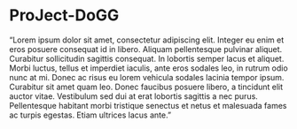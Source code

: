 # ProJect-DoGG

“Lorem ipsum dolor sit amet, consectetur adipiscing elit. Integer eu enim et eros posuere consequat id in libero. Aliquam pellentesque pulvinar aliquet. Curabitur sollicitudin sagittis consequat. In lobortis semper lacus et aliquet. Morbi luctus, tellus et imperdiet iaculis, ante eros sodales leo, in rutrum odio nunc at mi. Donec ac risus eu lorem vehicula sodales lacinia tempor ipsum. Curabitur sit amet quam leo. Donec faucibus posuere libero, a tincidunt elit auctor vitae. Vestibulum sed dui at erat lobortis sagittis a nec purus. Pellentesque habitant morbi tristique senectus et netus et malesuada fames ac turpis egestas. Etiam ultrices lacus ante.”
